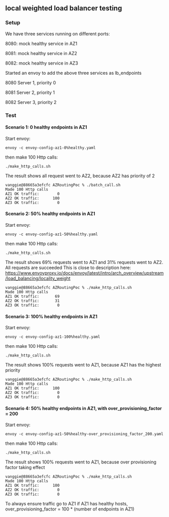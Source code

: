 ## local weighted load balancer testing
### Setup
We have three services running on different ports:

8080: mock healthy service in AZ1

8081: mock healthy service in AZ2

8082: mock healthy service in AZ3

Started an envoy to add the above three services as lb_endpoints

8080 Server 1, priority 0

8081 Server 2, priority 1

8082 Server 3, priority 2

### Test
#### Scenario 1: 0 healthy endpoints in AZ1
Start envoy:
```
envoy -c envoy-config-az1-0%healthy.yaml
```
then make 100 Http calls:
```
./make_http_calls.sh
```
The result shows all request went to AZ2, because AZ2 has priority of 2
```
vanggie@88665a3efcfc AZRoutingPoc % ./batch_call.sh
Made 100 Http calls
AZ1 OK traffic:        0
AZ2 OK traffic:      100
AZ3 OK traffic:        0
```
#### Scenario 2: 50% healthy endpoints in AZ1
Start envoy:
```
envoy -c envoy-config-az1-50%healthy.yaml
```
then make 100 Http calls:
```
./make_http_calls.sh
```
The result shows 69% requests went to AZ1
and 31% requests went to AZ2.
All requests are succeeded
This is close to description here:
https://www.envoyproxy.io/docs/envoy/latest/intro/arch_overview/upstream/load_balancing/locality_weight
```
vanggie@88665a3efcfc AZRoutingPoc % ./make_http_calls.sh 
Made 100 Http calls
AZ1 OK traffic:       69
AZ2 OK traffic:       31
AZ3 OK traffic:        0
```

#### Scenario 3: 100% healthy endpoints in AZ1
Start envoy:
```
envoy -c envoy-config-az1-100%healthy.yaml
```
then make 100 Http calls:
```
./make_http_calls.sh
```
The result shows 100% requests went to AZ1, because AZ1 has the highest priority
```
vanggie@88665a3efcfc AZRoutingPoc % ./make_http_calls.sh
Made 100 Http calls
AZ1 OK traffic:      100
AZ2 OK traffic:        0
AZ3 OK traffic:        0
```

#### Scenario 4: 50% healthy endpoints in AZ1, with over_provisioning_factor = 200
Start envoy:
```
envoy -c envoy-config-az1-50%healthy-over_provisioning_factor_200.yaml
```
then make 100 Http calls:
```
./make_http_calls.sh
```
The result shows 100% requests went to AZ1, because over provisioning factor taking effect
```
vanggie@88665a3efcfc AZRoutingPoc % ./make_http_calls.sh
Made 100 Http calls
AZ1 OK traffic:      100
AZ2 OK traffic:        0
AZ3 OK traffic:        0
```
To always ensure traffic go to AZ1 if AZ1 has healthy hosts,
over_provisioning_factor = 100 * (number of endpoints in AZ1)

